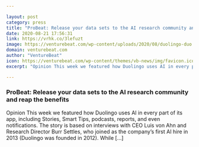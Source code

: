 ```yaml
---

layout: post
category: press
title: "ProBeat: Release your data sets to the AI research community and reap the benefits"
date: 2020-08-21 17:56:31
link: https://vrhk.co/3lefuzt
image: https://venturebeat.com/wp-content/uploads/2020/08/duolingo-duo.png?w=1200&strip=all
domain: venturebeat.com
author: "VentureBeat"
icon: https://venturebeat.com/wp-content/themes/vb-news/img/favicon.ico
excerpt: "Opinion This week we featured how Duolingo uses AI in every part of its app, including Stories, Smart Tips, podcasts, reports, and even notifications. The story is based on interviews with CEO Luis von Ahn and Research Director Burr Settles, who joined as the company’s first AI hire in 2013 (Duolingo was founded in 2012). While […]"

---
```


### ProBeat: Release your data sets to the AI research community and reap the benefits

Opinion This week we featured how Duolingo uses AI in every part of its app, including Stories, Smart Tips, podcasts, reports, and even notifications. The story is based on interviews with CEO Luis von Ahn and Research Director Burr Settles, who joined as the company’s first AI hire in 2013 (Duolingo was founded in 2012). While […]
